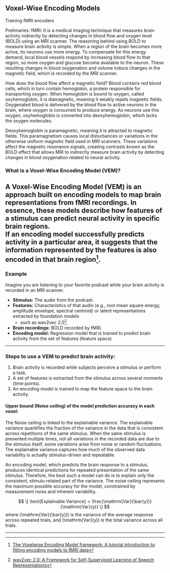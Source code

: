 ## Voxel-Wise Encoding Models  
Training fMRI encoders  

Prelimaries:
fMRI: It is a medical imaging technique that measures brain activity indirectly by detecting changes in blood flow and oxygen level (BOLD) using an MRI scanner. 
The reasoning behind using BOLD to measure brain activity is simple. When a region of the brain becomes more active, its neurons use more energy. To compensate for this energy demand,
local blood vessels respond by increasing blood flow to that region, so more oxygen and glucose become available to the neuron. These resulting changes in blood oxygenation and volume induce
changes in the magnetic field,  which is recorded by the MRI scanner. 

How does the blood flow affect a magnetic field? 
Blood contains red blood cells, which in turn contain hemoglobin, a protein responsible for transporting oxygen. When hemoglobin is bound to oxygen, called oxyhemoglobin, it is diamagnetic,
meaning it weakly repels magnetic fields. Oxygenated blood is delivered by the blood flow to active neurons in the brain, where oxygen is consumed to produce energy. As neurons use this oxygen,
oxyhemoglobin is converted into deoxyhemoglobin, which lacks the oxygen molecules. 

Deoxyhemoglobin is paramagnetic, meaning it is attracted to magnetic fields. This paramagnetism causes local disturbances or variations in the otherwise uniform magnetic field used in MRI scanners.
These variations affect the magnetic resonance signals, creating contrasts known as the BOLD effect that allows MRI to indirectly measure brain activity by detecting changes in blood oxygenation
related to neural activity.

### What is a Voxel-Wise Encoding Model (VEM)?  
A Voxel-Wise Encoding Model (VEM) is an approach built on encoding models to map brain representations from fMRI recordings. In essence, these models describe how features of a stimulus 
can predict neural activity in specific brain regions.  
If an encoding model successfully predicts activity in a particular area, it suggests that the information represented by the features is also encoded in that brain region[^1].  
---
### Example  
Imagine you are listening to your favorite podcast while your brain activity is recorded in an MRI scanner.  

- **Stimulus:** The audio from the podcast.  
- **Features:** Characteristics of that audio (e.g., root mean square energy, amplitude envelope, spectral centroid) or latent representations extracted by foundation models
  + such as wav2vec 2.0[^2].
- **Brain recordings:** BOLD recorded by fMRI.   
- **Encoding model:** Regression model that is trained to predict brain activity from the set of features (feature space)
---
### Steps to use a VEM to predict brain activity:
1. Brain activity is recorded while subjects perceive a stimulus or perform a task.
2. A set of features is extracted from  the stimulus across several moments (time points).
3. An encoding model is trained to map the feature space to the brain activity.

#### Upper bound (Noise ceiling) of the model prediction accuracy in each voxel:

The Noise ceiling is linked to the explainable variance. The explainable variance quantifies the fraction of the variance in the data that is consistent 
across repetitions of the same stimulus. When the same stimulus is presented multiple times, not all variations in the recorded data are due to the stimulus
itself; some variations arise from noise or random fluctuations. The explainable variance captures how much of the observed data variability is actually stimulus-driven and 
repeatable. 

An encoding model, which predicts the brain response to a stimulus, produces identical predictions for repeated presentation of the same stimulus. Therefore,  the best such a model
can do is to explain only the consistent, stimulu-related part of the variance. The noise ceiling represents the maximum possible accuracy for the model, constrained by measurement
noise and inherent variability.

$$
\[
\text{Explainable Variance} = \frac{\mathrm{Var}(\bar{y})}{\mathrm{Var}(y)}
\]
$$
where \(\mathrm{Var}(\bar{y})\) is the variance of the average response across repeated trials, and \(\mathrm{Var}(y)\) is the total variance across all trials.




    
---














[^1]: [The Voxelwise Encoding Model framework: A tutorial introduction to fitting encoding models to fMRI data](https://doi.org/10.1162/imag_a_00575)
[^2]: [wav2vec 2.0: A Framework for Self-Supervised Learning of Speech Representations](https://doi.org/10.48550/arXiv.2006.11477)
